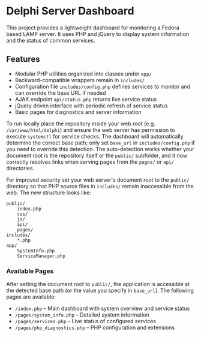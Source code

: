 # Delphi Server Dashboard

This project provides a lightweight dashboard for monitoring a Fedora based LAMP
server. It uses PHP and jQuery to display system information and the status of
common services.

## Features

 - Modular PHP utilities organized into classes under `app/`
 - Backward-compatible wrappers remain in `includes/`
- Configuration file `includes/config.php` defines services to monitor and can override the base URL if needed
- AJAX endpoint `api/status.php` returns live service status
- jQuery driven interface with periodic refresh of service status
- Basic pages for diagnostics and server information

To run locally place the repository inside your web root (e.g. `/var/www/html/delphi`) and ensure the web server has permission to execute `systemctl` for service checks. The dashboard will automatically determine the correct base path; only set `base_url` in `includes/config.php` if you need to override this detection. The auto-detection works whether your document root is the repository itself or the `public/` subfolder, and it now correctly resolves links when serving pages from the `pages/` or `api/` directories.

For improved security set your web server's document root to the `public/`
directory so that PHP source files in `includes/` remain inaccessible from the
web. The new structure looks like:

```
public/
    index.php
    css/
    js/
    api/
    pages/
includes/
    *.php
app/
    SystemInfo.php
    ServiceManager.php
```

### Available Pages

After setting the document root to `public/`, the application is accessible at
the detected base path (or the value you specify in `base_url`). The following
pages are available:

- `/index.php` – Main dashboard with system overview and service status
- `/pages/system_info.php` – Detailed system information
- `/pages/services.php` – Live status of configured services
- `/pages/php_diagnostics.php` – PHP configuration and extensions
